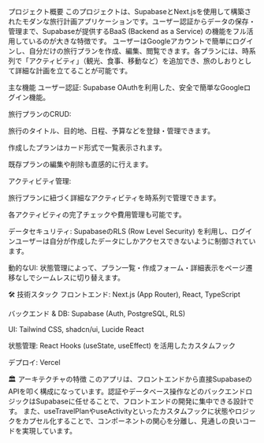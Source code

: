プロジェクト概要
このプロジェクトは、SupabaseとNext.jsを使用して構築されたモダンな旅行計画アプリケーションです。ユーザー認証からデータの保存・管理まで、Supabaseが提供するBaaS (Backend as a Service) の機能をフル活用しているのが大きな特徴です。
ユーザーはGoogleアカウントで簡単にログインし、自分だけの旅行プランを作成、編集、閲覧できます。各プランには、時系列で「アクティビティ」（観光、食事、移動など）を追加でき、旅のしおりとして詳細な計画を立てることが可能です。

主な機能
ユーザー認証: Supabase OAuthを利用した、安全で簡単なGoogleログイン機能。

旅行プランのCRUD:

旅行のタイトル、目的地、日程、予算などを登録・管理できます。

作成したプランはカード形式で一覧表示されます。

既存プランの編集や削除も直感的に行えます。

アクティビティ管理:

旅行プランに紐づく詳細なアクティビティを時系列で管理できます。

各アクティビティの完了チェックや費用管理も可能です。

データセキュリティ: SupabaseのRLS (Row Level Security) を利用し、ログインユーザーは自分が作成したデータにしかアクセスできないように制御されています。

動的なUI: 状態管理によって、プラン一覧・作成フォーム・詳細表示をページ遷移なしでシームレスに切り替えます。

🛠️ 技術スタック
フロントエンド: Next.js (App Router), React, TypeScript

バックエンド & DB: Supabase (Auth, PostgreSQL, RLS)

UI: Tailwind CSS, shadcn/ui, Lucide React

状態管理: React Hooks (useState, useEffect) を活用したカスタムフック

デプロイ: Vercel

🏛️ アーキテクチャの特徴
このアプリは、フロントエンドから直接SupabaseのAPIを叩く構成になっています。認証やデータベース操作などのバックエンドロジックはSupabaseに任せることで、フロントエンドの開発に集中できる設計です。
また、useTravelPlanやuseActivityといったカスタムフックに状態やロジックをカプセル化することで、コンポーネントの関心を分離し、見通しの良いコードを実現しています。
